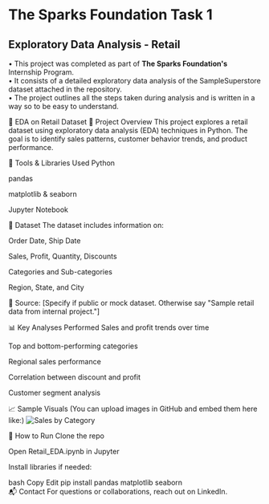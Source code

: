 # The Sparks Foundation Task 1
## Exploratory Data Analysis - Retail

• This project was completed as part of **The Sparks Foundation's** Internship Program.  
• It consists of a detailed exploratory data analysis of the SampleSuperstore dataset attached in the repository.  
• The project outlines all the steps taken during analysis and is written in a way so to be easy to understand.

🛒 EDA on Retail Dataset
📌 Project Overview
This project explores a retail dataset using exploratory data analysis (EDA) techniques in Python. The goal is to identify sales patterns, customer behavior trends, and product performance.

🧰 Tools & Libraries Used
Python

pandas

matplotlib & seaborn

Jupyter Notebook

📂 Dataset
The dataset includes information on:

Order Date, Ship Date

Sales, Profit, Quantity, Discounts

Categories and Sub-categories

Region, State, and City

📌 Source: [Specify if public or mock dataset. Otherwise say "Sample retail data from internal project."]

📊 Key Analyses Performed
Sales and profit trends over time

Top and bottom-performing categories

Regional sales performance

Correlation between discount and profit

Customer segment analysis

📈 Sample Visuals
(You can upload images in GitHub and embed them here like:)
![Sales by Category](images/sales_by_category.png)

🚀 How to Run
Clone the repo

Open Retail_EDA.ipynb in Jupyter

Install libraries if needed:

bash
Copy
Edit
pip install pandas matplotlib seaborn  
📬 Contact
For questions or collaborations, reach out on LinkedIn.
